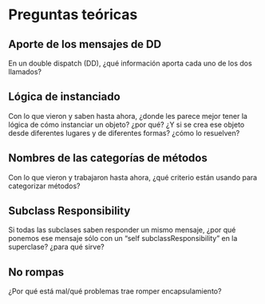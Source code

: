 # Preguntas teóricas

## Aporte de los mensajes de DD
En un double dispatch (DD), ¿qué información aporta cada uno de los dos llamados?



## Lógica de instanciado
Con lo que vieron y saben hasta ahora, ¿donde les parece mejor tener la lógica de cómo instanciar un objeto? ¿por qué? ¿Y si se crea ese objeto desde diferentes lugares y de diferentes formas? ¿cómo lo resuelven?



## Nombres de las categorías de métodos
Con lo que vieron y trabajaron hasta ahora, ¿qué criterio están usando para categorizar métodos?



## Subclass Responsibility
Si todas las subclases saben responder un mismo mensaje, ¿por qué ponemos ese mensaje sólo con un “self subclassResponsibility” en la superclase? ¿para qué sirve?



## No rompas
¿Por qué está mal/qué problemas trae romper encapsulamiento?

